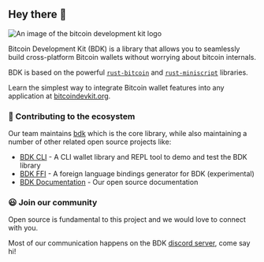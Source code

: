 ## Hey there 👋
![An image of the bitcoin development kit logo](https://github.com/bitcoindevkit/.github/blob/master/profile/bdk-banner.png?raw=true)

Bitcoin Development Kit (BDK) is a library that allows you to seamlessly build cross-platform Bitcoin wallets without worrying about bitcoin internals.

BDK is based on the powerful [`rust-bitcoin`](https://github.com/rust-bitcoin/rust-bitcoin) and [`rust-miniscript`](https://github.com/rust-bitcoin/rust-miniscript) libraries.

Learn the simplest way to integrate Bitcoin wallet features into any application at [bitcoindevkit.org](https://bitcoindevkit.org/).

### 🔨 Contributing to the ecosystem
Our team maintains [bdk](https://github.com/bitcoindevkit/bdk) which is the core library, while also maintaining a number of other related open source projects like:
 - [BDK CLI](https://github.com/bitcoindevkit/bdk-cli) - A CLI wallet library and REPL tool to demo and test the BDK library
 - [BDK FFI](https://github.com/bitcoindevkit/bdk-ffi) - A foreign language bindings generator for BDK (experimental)
 - [BDK Documentation](https://bitcoindevkit.org/) - Our open source documentation

### 😃 Join our community
Open source is fundamental to this project and we would love to connect with you.

Most of our communication happens on the BDK [discord server](https://discord.gg/UbTmGbNF3M), come say hi!
